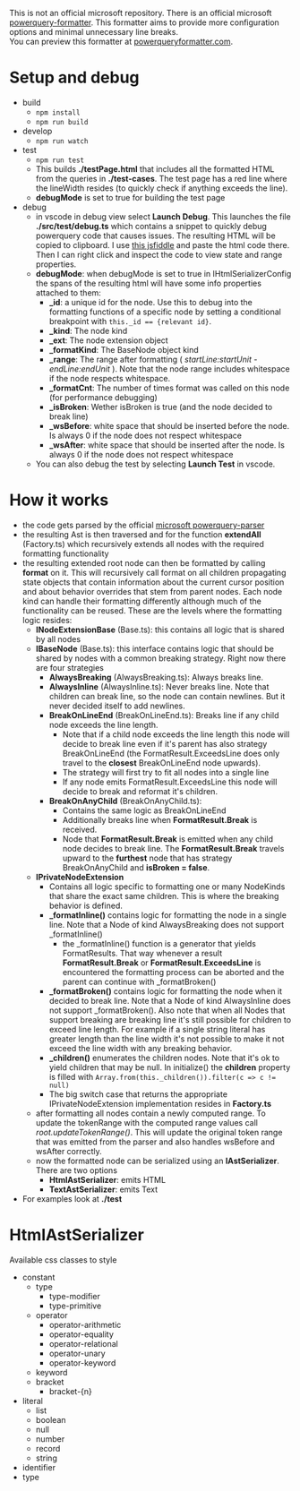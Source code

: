 This is not an official microsoft repository. There is an official microsoft [powerquery-formatter](https://github.com/microsoft/powerquery-formatter). This formatter aims to provide more configuration options and minimal unnecessary line breaks.  
You can preview this formatter at [powerqueryformatter.com](https://www.powerqueryformatter.com).

# Setup and debug
- build
  - `npm install`
  - `npm run build`
- develop
  - `npm run watch`
- test
  - `npm run test`
  - This builds **./testPage.html** that includes all the formatted HTML from the queries in **./test-cases**. The test page has a red line where the lineWidth resides (to quickly check if anything exceeds the line). 
  - **debugMode** is set to true for building the test page
- debug
  - in vscode in debug view select **Launch Debug**. This launches the file **./src/test/debug.ts** which contains a snippet to quickly debug powerquery code that causes issues. The resulting HTML will be copied to clipboard. I use [this jsfiddle](https://jsfiddle.net/v9foujth/) and paste the html code there. Then I can right click and inspect the code to view state and range properties.
  - **debugMode**: when debugMode is set to true in IHtmlSerializerConfig the spans of the resulting html will have some info properties attached to them:
    - **_id**: a unique id for the node. Use this to debug into the formatting functions of a specific node by setting a conditional breakpoint with `this._id == {relevant id}`.
    - **_kind**: The node kind
    - **_ext**: The node extension object
    - **_formatKind**: The BaseNode object kind
    - **_range**: The range after formatting ( *startLine:startUnit - endLine:endUnit* ). Note that the node range includes whitespace if the node respects whitespace.
    - **_formatCnt**: The number of times format was called on this node (for performance debugging)
    - **_isBroken**: Wether isBroken is true (and the node decided to break line)
    - **_wsBefore**: white space that should be inserted before the node. Is always 0 if the node does not respect whitespace
    - **_wsAfter**: white space that should be inserted after the node. Is always 0 if the node does not respect whitespace
  - You can also debug the test by selecting **Launch Test** in vscode.

# How it works
- the code gets parsed by the official [microsoft powerquery-parser](https://github.com/microsoft/powerquery-parser)
- the resulting Ast is then traversed and for the function **extendAll** (Factory.ts) which recursively extends all nodes with the required formatting functionality
- the resulting extended root node can then be formatted by calling **format** on it. This will recursively call format on all children propagating state objects that contain information about the current cursor position and about behavior overrides that stem from parent nodes. Each node kind can handle their formatting differently although much of the functionality can be reused. These are the levels where the formatting logic resides:
  - **INodeExtensionBase** (Base.ts): this contains all logic that is shared by all nodes
  - **IBaseNode** (Base.ts): this interface contains logic that should be shared by nodes with a common breaking strategy. Right now there are four strategies
    - **AlwaysBreaking** (AlwaysBreaking.ts): Always breaks line. 
    - **AlwaysInline** (AlwaysInline.ts): Never breaks line. Note that children can break line, so the node can contain newlines. But it never decided itself to add newlines.
    - **BreakOnLineEnd** (BreakOnLineEnd.ts): Breaks line if any child node exceeds the line length. 
      - Note that if a child node exceeds the line length this node will decide to break line even if it's parent has also strategy BreakOnLineEnd (the FormatResult.ExceedsLine does only travel to the **closest** BreakOnLineEnd node upwards).  
      - The strategy will first try to fit all nodes into a single line
      - If any node emits FormatResult.ExceedsLine this node will decide to break and reformat it's children.
    - **BreakOnAnyChild** (BreakOnAnyChild.ts): 
      - Contains the same logic as BreakOnLineEnd
      - Additionally breaks line when **FormatResult.Break** is received. 
      - Node that **FormatResult.Break** is emitted when any child node decides to break line. The **FormatResult.Break** travels upward to the **furthest** node that has strategy BreakOnAnyChild and **isBroken = false**. 
  - **IPrivateNodeExtension**
      - Contains all logic specific to formatting one or many NodeKinds that share the exact same children. This is where the breaking behavior is defined. 
      - **_formatInline()** contains logic for formatting the node in a single line. Note that a Node of kind AlwaysBreaking does not support _formatInline()
        - the _formatInline() function is a generator that yields FormatResults. That way whenever a result **FormatResult.Break** or **FormatResult.ExceedsLine** is encountered the formatting process can be aborted and the parent can continue with _formatBroken()
      - **_formatBroken()** contains logic for formatting the node when it decided to break line. Note that a Node of kind AlwaysInline does not support _formatBroken(). Also note that when all Nodes that support breaking are breaking line it's still possible for children to exceed line length. For example if a single string literal has greater length than the line width it's not possible to make it not exceed the line width with any breaking behavior.
      - **_children()** enumerates the children nodes. Note that it's ok to yield children that may be null. In initialize() the **children** property is filled with `Array.from(this._children()).filter(c => c != null)`
      - The big switch case that returns the appropriate IPrivateNodeExtension implementation resides in **Factory.ts**
  - after formatting all nodes contain a newly computed range. To update the tokenRange with the computed range values call *root.updateTokenRange()*. This will update the original token range that was emitted from the parser and also handles wsBefore and wsAfter correctly.
  - now the formatted node can be serialized using an **IAstSerializer**. There are two options
    - **HtmlAstSerializer**: emits HTML
    - **TextAstSerializer**: emits Text
- For examples look at **./test**

# HtmlAstSerializer
Available css classes to style
- constant
  - type
    - type-modifier
    - type-primitive
  - operator
    - operator-arithmetic
    - operator-equality
    - operator-relational
    - operator-unary
    - operator-keyword
  - keyword
  - bracket
    - bracket-{n}
- literal
  - list
  - boolean
  - null
  - number
  - record
  - string
- identifier
- type
